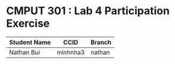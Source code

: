 # CMPUT 301 : Lab 4 Participation Exercise

| Student Name | CCID      | Branch     |
| ------------ | --------- | ---------  |
| Nathan Bui    | minhnha3 |  nathan  |
  